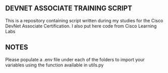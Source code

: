 ## DEVNET ASSOCIATE TRAINING SCRIPT
This is a repository containing script written during my studies for the Cisco DevNet Associate Certification.
I also put here code from Cisco Learning Labs

## NOTES
Please populate a .env file under each of the folders to import your variables using the function available in utils.py